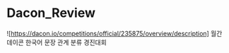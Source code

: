 # Dacon_Review

![https://dacon.io/competitions/official/235875/overview/description] 월간 데이콘 한국어 문장 관계 분류 경진대회
